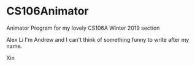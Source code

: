 # CS106Animator
Animator Program for my lovely CS106A Winter 2019 section

Alex Li
I'm Andrew and I can't think of something funny to write after my name.

Xin













